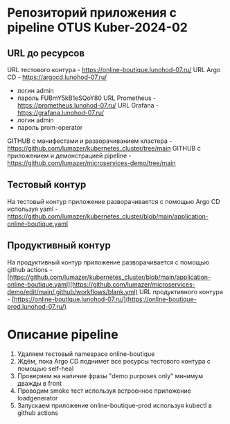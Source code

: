 # Репозиторий приложения с pipeline OTUS Kuber-2024-02
## URL до ресурсов
URL тестового контура - https://online-boutique.lunohod-07.ru/
URL Argo CD - https://argocd.lunohod-07.ru/
  - логин admin
  - пароль FUBmY5kB1eSQoY80
URL Prometheus - https://prometheus.lunohod-07.ru/
URL Grafana - https://grafana.lunohod-07.ru/
  - логин admin
  - пароль prom-operator

GITHUB с манифестами и разворачиванием кластера - https://github.com/lumazer/kubernetes_cluster/tree/main
GITHUB с приложением и демонстрацией pipeline - https://github.com/lumazer/microservices-demo/tree/main

## Тестовый контур
На тестовый контур приложение разворачивается с помощью Argo CD используя yaml - https://github.com/lumazer/kubernetes_cluster/blob/main/application-online-boutique.yaml
## Продуктивный контур
На продуктивный контур приложение разворачивается с помощью github actions - [https://github.com/lumazer/kubernetes_cluster/blob/main/application-online-boutique.yaml](https://github.com/lumazer/microservices-demo/edit/main/.github/workflows/blank.yml)
URL продуктивного контура - [https://online-boutique.lunohod-07.ru/](https://online-boutique-prod.lunohod-07.ru/)

# Описание pipeline
1. Удаляем тестовый namespace online-boutique
2. Ждём, пока Argo CD поднимет все ресурсы тестового контура с помощью self-heal
3. Проверяем на наличие фразы "demo purposes only" минимум дважды в front
4. Проводим smoke тест используя встроенное приложение loadgenerator
5. Запускаем приложение online-boutique-prod используя kubectl в github actions
